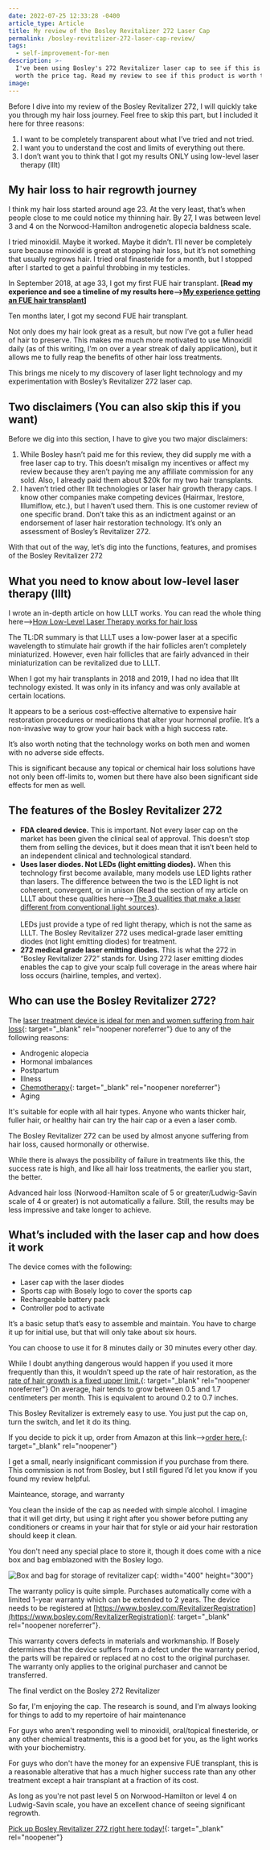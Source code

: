 ```yaml
---
date: 2022-07-25 12:33:28 -0400
article_type: Article
title: My review of the Bosley Revitalizer 272 Laser Cap
permalink: /bosley-revitzlizer-272-laser-cap-review/
tags:
  - self-improvement-for-men
description: >-
  I've been using Bosley's 272 Revitalizer laser cap to see if this is really
  worth the price tag. Read my review to see if this product is worth the money.
image:
---
```

Before I dive into my review of the Bosley Revitalizer 272, I will quickly take you through my hair loss journey. Feel free to skip this part, but I included it here for three reasons:

1. I want to be completely transparent about what I’ve tried and not tried.
2. I want you to understand the cost and limits of everything out there.
3. I don’t want you to think that I got my results ONLY using low-level laser therapy (lllt)

## My hair loss to hair regrowth journey

I think my hair loss started around age 23. At the very least, that’s when people close to me could notice my thinning hair. By 27, I was between level 3 and 4 on the Norwood-Hamilton androgenetic alopecia baldness scale.

I tried minoxidil. Maybe it worked. Maybe it didn’t. I’ll never be completely sure because minoxidil is great at stopping hair loss, but it’s not something that usually regrows hair. I tried oral finasteride for a month, but I stopped after I started to get a painful throbbing in my testicles.

In September 2018, at age 33, I got my first FUE hair transplant. **\[Read my experience and see a timeline of my results here—&gt;[My experience getting an FUE hair transplant](/my-personal-experience-getting-an-fue-hair-transplant/)\]**

Ten months later, I got my second FUE hair transplant.

Not only does my hair look great as a result, but now I’ve got a fuller head of hair to preserve. This makes me much more motivated to use Minoxidil daily (as of this writing, I’m on over a year streak of daily application), but it allows me to fully reap the benefits of other hair loss treatments.

This brings me nicely to my discovery of laser light technology and my experimentation with Bosley’s Revitalizer 272 laser cap.

## Two disclaimers (You can also skip this if you want)

Before we dig into this section, I have to give you two major disclaimers:

1. While Bosley hasn’t paid me for this review, they did supply me with a free laser cap to try. This doesn’t misalign my incentives or affect my review because they aren’t paying me any affiliate commission for any sold. Also, I already paid them about $20k for my two hair transplants.
2. I haven’t tried other lllt technologies or laser hair growth therapy caps. I know other companies make competing devices (Hairmax, Irestore, Illumiflow, etc.), but I haven’t used them. This is one customer review of one specific brand. Don’t take this as an indictment against or an endorsement of laser hair restoration technology. It’s only an assessment of Bosley’s Revitalizer 272.

With that out of the way, let’s dig into the functions, features, and promises of the Bosley Revitalizer 272

## What you need to know about low-level laser therapy (lllt)

I wrote an in-depth article on how LLLT works. You can read the whole thing here—&gt;[How Low-Level Laser Therapy works](/low-level-light-therapy-for-hair-loss/)[&nbsp;for hair loss](/low-level-light-therapy-for-hair-loss/)

The TL:DR summary is that LLLT uses a low-power laser at a specific wavelength to stimulate hair growth if the hair follicles aren’t completely miniaturized. However, even hair follicles that are fairly advanced in their miniaturization can be revitalized due to LLLT.

When I got my hair transplants in 2018 and 2019, I had no idea that lllt technology existed. It was only in its infancy and was only available at certain locations.

It appears to be a serious cost-effective alternative to expensive hair restoration procedures or medications that alter your hormonal profile. It’s a non-invasive way to grow your hair back with a high success rate.

It’s also worth noting that the technology works on both men and women with no adverse side effects.

This is significant because any topical or chemical hair loss solutions have not only been off-limits to, women but there have also been significant side effects for men as well.

## The features of the Bosley Revitalizer 272

* **FDA cleared device.** This is important. Not every laser cap on the market has been given the clinical seal of approval. This doesn’t stop them from selling the devices, but it does mean that it isn’t been held to an independent clinical and technological standard.
* **Uses laser diodes. Not LEDs (light emitting diodes).** When this technology first become available, many models use LED lights rather than lasers. The difference between the two is the LED light is not coherent, convergent, or in unison (Read the section of my article on LLLT about these qualities here—&gt;[The 3 qualities that make a laser different from conventional light sources](https://edlatimore.com/low-level-light-therapy-for-hair-loss/#the-3-qualities-that-make-a-laser-different-from-conventional-light-sources)).<br><br>LEDs just provide a type of red light therapy, which is not the same as LLLT. The Bosley Revitalizer 272 uses medical-grade laser emitting diodes (not light emitting diodes) for treatment.
* **272 medical grade laser emitting diodes.** This is what the 272 in “Bosley Revitalizer 272” stands for. Using 272 laser emitting diodes enables the cap to give your scalp full coverage in the areas where hair loss occurs (hairline, temples, and vertex).

## Who can use the Bosley Revitalizer 272?

The [laser treatment device is ideal for men and women suffering from hair loss](https://www.ncbi.nlm.nih.gov/pmc/articles/PMC3944668/){: target="_blank" rel="noopener noreferrer"}&nbsp;due to any of the following reasons:

* Androgenic alopecia
* Hormonal imbalances
* Postpartum&nbsp;
* Illness
* [Chemotherapy](https://www.clinicaltrials.gov/ct2/show/NCT01081106){: target="_blank" rel="noopener noreferrer"}
* Aging

It's suitable for eople with all hair types. Anyone who wants thicker hair, fuller hair, or healthy hair can try the hair cap or a even a laser comb.

The Bosley Revitalizer 272 can be used by almost anyone suffering from hair loss, caused hormonally or otherwise.

While there is always the possibility of failure in treatments like this, the success rate is high, and like all hair loss treatments, the earlier you start, the better.

Advanced hair loss (Norwood-Hamilton scale of 5 or greater/Ludwig-Savin scale of 4 or greater) is not automatically a failure. Still, the results may be less impressive and take longer to achieve.

## What’s included with the laser cap and how does it work

The device comes with the following:

* Laser cap with the laser diodes
* Sports cap with Bosely logo to cover the sports cap
* Rechargeable battery pack
* Controller pod to activate

It’s a basic setup that’s easy to assemble and maintain. You have to charge it up for initial use, but that will only take about six hours.

You can choose to use it for 8 minutes daily or 30 minutes every other day.

While I doubt anything dangerous would happen if you used it more frequently than this, it wouldn’t speed up the rate of hair restoration, as the [rate of hair growth is a fixed upper limit.](https://www.medicalnewstoday.com/articles/326764){: target="_blank" rel="noopener noreferrer"}&nbsp;On average, hair tends to grow between 0.5 and 1.7 centimeters per month. This is equivalent to around 0.2 to 0.7 inches.

This Bosley Revitalizer is extremely easy to use. You just put the cap on, turn the switch, and let it do its thing.

If you decide to pick it up, order from Amazon at this link—&gt;[order here.](https://amzn.to/3zGGZur){: target="_blank" rel="noopener"}

I get a small, nearly insignificant commission if you purchase from there. This commission is not from Bosley, but I still figured I’d let you know if you found my review helpful.

Mainteance, storage, and warranty

You clean the inside of the cap as needed with simple alcohol. I imagine that it will get dirty, but using it right after you shower before putting any conditioners or creams in your hair that for style or aid your hair restoration should keep it clean.

You don't need any special place to store it, though it does come with a nice box and bag emblazoned with the Bosley logo.&nbsp;

![Box and bag for storage of revitalizer cap](/assets/images/drafts/bosley-box-and-bag-storage.jpg "Box and bag for storage of revitalizer cap"){: width="400" height="300"}

The warranty policy is quite simple. Purchases automatically come with a limited 1-year warranty which can be extended to 2 years. The device needs to be registered at [https://www.bosley.com/RevitalizerRegistration](https://www.bosley.com/RevitalizerRegistration){: target="_blank" rel="noopener noreferrer"}.

This warranty covers defects in materials and workmanship. If Bosely determines that the device suffers from a defect under the warranty period, the parts will be repaired or replaced at no cost to the original purchaser. The warranty only applies to the original purchaser and cannot be transferred.

The final verdict on the Bosley 272 Revitalizer

So far, I'm enjoying the cap. The research is sound, and I'm always looking for things to add to my repertoire of hair maintenance

For guys who aren't responding well to minoxidil, oral/topical finesteride, or any other chemical treatments, this is a good bet for you, as the light works with your biochemistry.

For guys who don't have the money for an expensive FUE transplant, this is a reasonable alterative that has a much higher success rate than any other treatment except a hair transplant at a fraction of its cost.

As long as you're not past level 5 on Norwood-Hamilton or level 4 on Ludwig-Savin scale, you have an excellent chance of seeing significant regrowth.

[Pick up Bosley Revitalizer 272 right here today\!](https://amzn.to/3zGGZur){: target="_blank" rel="noopener"}
